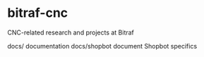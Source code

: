 # bitraf-cnc
CNC-related research and projects at Bitraf

 docs/		documentation
 docs/shopbot	document Shopbot specifics
